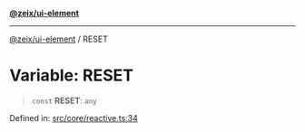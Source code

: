 [**@zeix/ui-element**](../README.md)

***

[@zeix/ui-element](../globals.md) / RESET

# Variable: RESET

> `const` **RESET**: `any`

Defined in: [src/core/reactive.ts:34](https://github.com/zeixcom/ui-element/blob/bee447e049cdd5cefc5eb0bcaa9adbe956d6b5a4/src/core/reactive.ts#L34)
